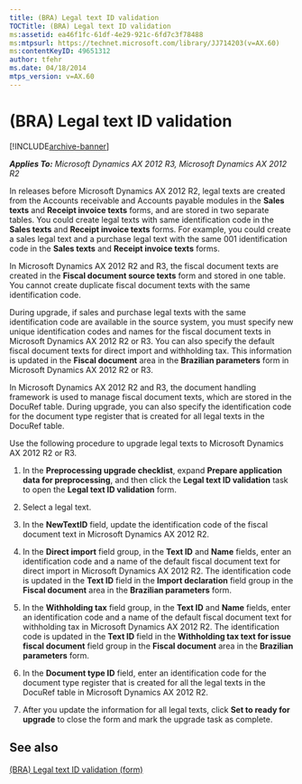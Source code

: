 ```yaml
---
title: (BRA) Legal text ID validation
TOCTitle: (BRA) Legal text ID validation
ms:assetid: ea46f1fc-61df-4e29-921c-6fd7c3f78488
ms:mtpsurl: https://technet.microsoft.com/library/JJ714203(v=AX.60)
ms:contentKeyID: 49651312
author: tfehr
ms.date: 04/18/2014
mtps_version: v=AX.60
---
```


# (BRA) Legal text ID validation 


[!INCLUDE[archive-banner](includes/archive-banner.md)]


_**Applies To:** Microsoft Dynamics AX 2012 R3, Microsoft Dynamics AX 2012 R2_

In releases before Microsoft Dynamics AX 2012 R2, legal texts are created from the Accounts receivable and Accounts payable modules in the **Sales texts** and **Receipt invoice texts** forms, and are stored in two separate tables. You could create legal texts with same identification code in the **Sales texts** and **Receipt invoice texts** forms. For example, you could create a sales legal text and a purchase legal text with the same 001 identification code in the **Sales texts** and **Receipt invoice texts** forms.

In Microsoft Dynamics AX 2012 R2 and R3, the fiscal document texts are created in the **Fiscal document source texts** form and stored in one table. You cannot create duplicate fiscal document texts with the same identification code.

During upgrade, if sales and purchase legal texts with the same identification code are available in the source system, you must specify new unique identification codes and names for the fiscal document texts in Microsoft Dynamics AX 2012 R2 or R3. You can also specify the default fiscal document texts for direct import and withholding tax. This information is updated in the **Fiscal document** area in the **Brazilian parameters** form in Microsoft Dynamics AX 2012 R2 or R3.

In Microsoft Dynamics AX 2012 R2 and R3, the document handling framework is used to manage fiscal document texts, which are stored in the DocuRef table. During upgrade, you can also specify the identification code for the document type register that is created for all legal texts in the DocuRef table.

Use the following procedure to upgrade legal texts to Microsoft Dynamics AX 2012 R2 or R3.

1.  In the **Preprocessing upgrade checklist**, expand **Prepare application data for preprocessing**, and then click the **Legal text ID validation** task to open the **Legal text ID validation** form.

2.  Select a legal text.

3.  In the **NewTextID** field, update the identification code of the fiscal document text in Microsoft Dynamics AX 2012 R2.

4.  In the **Direct import** field group, in the **Text ID** and **Name** fields, enter an identification code and a name of the default fiscal document text for direct import in Microsoft Dynamics AX 2012 R2. The identification code is updated in the **Text ID** field in the **Import declaration** field group in the **Fiscal document** area in the **Brazilian parameters** form.

5.  In the **Withholding tax** field group, in the **Text ID** and **Name** fields, enter an identification code and a name of the default fiscal document text for withholding tax in Microsoft Dynamics AX 2012 R2. The identification code is updated in the **Text ID** field in the **Withholding tax text for issue fiscal document** field group in the **Fiscal document** area in the **Brazilian parameters** form.

6.  In the **Document type ID** field, enter an identification code for the document type register that is created for all the legal texts in the DocuRef table in Microsoft Dynamics AX 2012 R2.

7.  After you update the information for all legal texts, click **Set to ready for upgrade** to close the form and mark the upgrade task as complete.

## See also

[(BRA) Legal text ID validation (form)](https://technet.microsoft.com/library/jj713622\(v=ax.60\))

  


